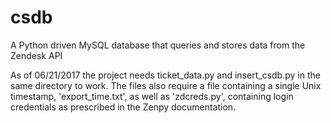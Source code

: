 # csdb
A Python driven MySQL database that queries and stores data from the Zendesk API

As of 06/21/2017 the project needs ticket_data.py and insert_csdb.py in the same directory to work.  The files also require a file containing a single Unix timestamp, 'export_time.txt', as well as 'zdcreds.py', containing login credentials as prescribed in the Zenpy documentation.
